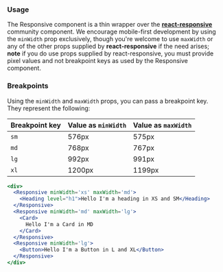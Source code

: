 ### Usage

The Responsive component is a thin wrapper over the [**react-responsive**](https://github.com/contra/react-responsive) community component. We encourage mobile-first development by using the `minWidth` prop exclusively, though you're welcome to use `maxWidth` or any of the other props supplied by **react-responsive** if the need arises; **note** if you do use props supplied by react-responsive, you must provide pixel values and not breakpoint keys as used by the Responsive component.

### Breakpoints

Using the `minWidth` and `maxWidth` props, you can pass a breakpoint key. They represent the following:

| Breakpoint key | Value as `minWidth` | Value as `maxWidth` |
| ---------- | ------------------- | ------------------- |
| `sm` | 576px | 575px |
| `md` | 768px | 767px |
| `lg` | 992px | 991px |
| `xl` | 1200px | 1199px |

```jsx
<div>
  <Responsive minWidth='xs' maxWidth='md'>
    <Heading level="h1">Hello I'm a heading in XS and SM</Heading>
  </Responsive>
  <Responsive minWidth='md' maxWidth='lg'>
    <Card>
      Hello I'm a Card in MD
    </Card>
  </Responsive>
  <Responsive minWidth='lg'>
    <Button>Hello I'm a Button in L and XL</Button>
  </Responsive>
</div>
```
